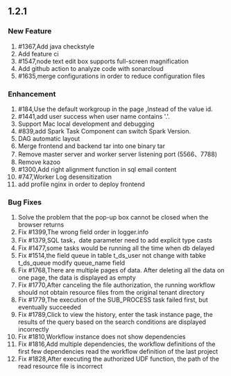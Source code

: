 ## 1.2.1

### New Feature	
1. #1367,Add java checkstyle
2. Add feature ci
3. #1547,node text edit box supports full-screen magnification
4. Add github action to analyze code with sonarcloud
5. #1635,merge configurations in order to reduce configuration files


	
### Enhancement	
1. #184,Use the default workgroup in the page ,Instead of the value id.
2. #1441,add user success when user name contains '.'.
3. Support Mac local development and debugging
4. #839,add Spark Task Component can switch Spark Version.
5. DAG automatic layout
6. Merge frontend and backend tar into one binary tar
7. Remove master server and worker server listening port (5566、7788)
8. Remove kazoo
9. #1300,Add right alignment function in sql email content
10. #747,Worker Log desensitization
11. add profile nginx in order to deploy frontend


### Bug Fixes
1. Solve the problem that the pop-up box cannot be closed when the browser returns
2. Fix #1399,The wrong field order in logger.info
3. Fix #1379,SQL task，date parameter need to add explicit type casts
4. Fix #1477,some tasks would be running all the time when db delayed
5. Fix #1514,the field queue in table t_ds_user not change with tabke t_ds_queue modify queue_name field
6. Fix #1768,There are multiple pages of data. After deleting all the data on one page, the data is displayed as empty
7. Fix #1770,After canceling the file authorization, the running workflow should not obtain resource files from the original tenant directory
8. Fix #1779,The execution of the SUB_PROCESS task failed first, but eventually succeeded
9. Fix #1789,Click to view the history, enter the task instance page, the results of the query based on the search conditions are displayed incorrectly
10. Fix #1810,Workflow instance does not show dependencies
11. Fix #1816,Add multiple dependencies, the workflow definitions of the first few dependencies read the workflow definition of the last project
12. Fix #1828,After executing the authorized UDF function, the path of the read resource file is incorrect
